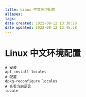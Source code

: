 ```yaml
---
title: Linux 中文环境配置
aliases: 
tags: 
date created: 2022-08-12 13:38:28
date updated: 2022-08-12 13:45:58
---
```


# Linux 中文环境配置

```shell
# 安装
apt install locales
# 配置
dpkg-reconfigure locales
# 查看当前语言
locale
```
